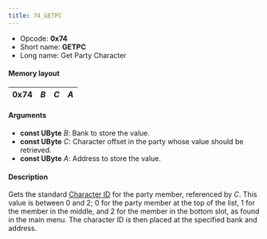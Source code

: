 ```yaml
---
title: 74_GETPC
---
```


-   Opcode: **0x74**
-   Short name: **GETPC**
-   Long name: Get Party Character

#### Memory layout

| 0x74 | *B* | *C* | *A* |
|------|-----|-----|-----|

#### Arguments

-   **const UByte** *B*: Bank to store the value.
-   **const UByte** *C*: Character offset in the party whose value should be retrieved.
-   **const UByte** *A*: Address to store the value.

#### Description

Gets the standard [Character ID](../../Character_ID.md) for the party member, referenced by *C*. This value is between 0 and 2; 0 for the party member at the top of the list, 1 for the member in the middle, and 2 for the member in the bottom slot, as found in the main menu. The character ID is then placed at the specified bank and address.
